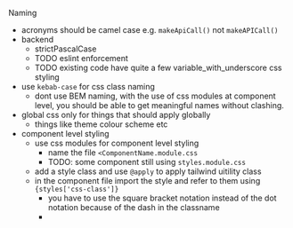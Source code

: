 Naming
- acronyms should be camel case e.g. ```makeApiCall()``` not ```makeAPICall()```
- backend 
  - strictPascalCase
  - TODO eslint enforcement
  - TODO existing code have quite a few variable_with_underscore
css styling
- use ```kebab-case``` for css class naming
  - dont use BEM naming, with the use of css modules at component level, you should be able to get meaningful names without clashing.
- global css only for things that should apply globally
  - things like theme colour scheme etc
- component level styling
  - use css modules for component level styling
    - name the file ```<ComponentName.module.css```
    - TODO: some component still using ```styles.module.css```
  - add a style class and use ```@apply``` to apply tailwind uitility class
  - in the component file import the style and refer to them using ```{styles['css-class']}``` 
    - you have to use the square bracket notation instead of the dot notation because of the dash in the classname
    - 